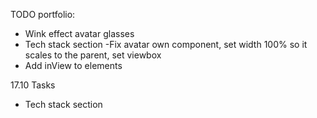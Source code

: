 TODO portfolio:

- Wink effect avatar glasses
- Tech stack section
  -Fix avatar own component, set width 100% so it scales to the parent, set viewbox
- Add inView to elements

17.10
Tasks
- Tech stack section
